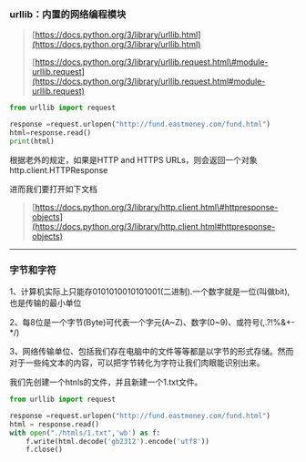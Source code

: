 ### urllib：内置的网络编程模块

> [https://docs.python.org/3/library/urllib.html](https://docs.python.org/3/library/urllib.html)
>
> [https://docs.python.org/3/library/urllib.request.html\#module-urllib.request](https://docs.python.org/3/library/urllib.request.html#module-urllib.request)

```py
from urllib import request

response =request.urlopen("http://fund.eastmoney.com/fund.html")
html=response.read()
print(html)
```

根据老外的规定，如果是HTTP and HTTPS URLs，则会返回一个对象 http.client.HTTPResponse

进而我们要打开如下文档

> [https://docs.python.org/3/library/http.client.html\#httpresponse-objects](https://docs.python.org/3/library/http.client.html#httpresponse-objects)

---

### 字节和字符

1、计算机实际上只能存0101010010101001\(二进制\).一个数字就是一位\(叫做bit\),也是传输的最小单位

2、每8位是一个字节\(Byte\)可代表一个字元\(A~Z\)、数字\(0~9\)、或符号\(,.?!%&+-\*/\)

3、网络传输单位、包括我们存在电脑中的文件等等都是以字节的形式存储。然而对于一些纯文本的内容，可以把字节转化为字符让我们肉眼能识别出来。

我们先创建一个htnls的文件，并且新建一个1.txt文件。

```py
from urllib import request

response =request.urlopen("http://fund.eastmoney.com/fund.html")
html = response.read()
with open("./htmls/1.txt",'wb') as f:
    f.write(html.decode('gb2312').encode('utf8'))
    f.close()
```



